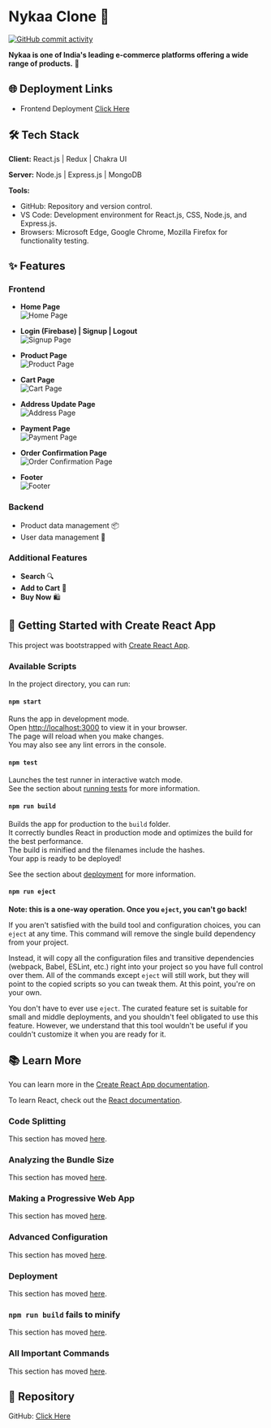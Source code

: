 # Nykaa Clone 🚀
[![GitHub commit activity](https://img.shields.io/github/commit-activity/m/mihirdas77/Nykaa-Clone-React.svg)](https://github.com/mihirdas77/Nykaa-Clone-React.git)

<!-- <div style="display: flex; justify-content: center; align-items: center;">
  <img style="border-radius: 10px" src="https://cdn.iconscout.com/icon/free/png-256/free-nykaa-3384872-2822953.png?f=webp&w=256" alt="Nykaa logo">
</div> -->

**Nykaa is one of India's leading e-commerce platforms offering a wide range of products.** 🌟

## 🌐 Deployment Links
- Frontend Deployment [Click Here](https://nykaa-clone-react-mihir-chi.vercel.app/)

## 🛠️ Tech Stack

**Client:** React.js | Redux | Chakra UI 

**Server:** Node.js | Express.js | MongoDB  

**Tools:** 
- GitHub: Repository and version control.
- VS Code: Development environment for React.js, CSS, Node.js, and Express.js.
- Browsers: Microsoft Edge, Google Chrome, Mozilla Firefox for functionality testing.

## ✨ Features

### Frontend
- **Home Page**  
  ![Home Page](https://i.postimg.cc/3J5c7Hjm/home.png)
  
- **Login (Firebase) | Signup | Logout**  
  ![Signup Page](https://i.postimg.cc/nV733P8z/signup.png)
  
- **Product Page**  
  ![Product Page](https://i.postimg.cc/d0LBrWmJ/product.png)
  
- **Cart Page**  
  ![Cart Page](https://i.postimg.cc/3wVZBgnm/add-to-cart.png)
  
- **Address Update Page**  
  ![Address Page](https://i.postimg.cc/66dhr4R4/location.png)
  
- **Payment Page**  
  ![Payment Page](https://i.postimg.cc/ZK4xVYF7/payment.png)
  
- **Order Confirmation Page**  
  ![Order Confirmation Page](https://i.postimg.cc/bwvHf651/confirm.png)
  
- **Footer**  
  ![Footer](https://i.postimg.cc/y8wJpvC1/Screenshot-2024-06-07-195550.png)

### Backend
- Product data management 📦
- User data management 👤

### Additional Features
- **Search** 🔍
- **Add to Cart** 🛒
- **Buy Now** 🛍️

## 🚀 Getting Started with Create React App

This project was bootstrapped with [Create React App](https://github.com/facebook/create-react-app).

### Available Scripts

In the project directory, you can run:

#### `npm start`
Runs the app in development mode.\
Open [http://localhost:3000](http://localhost:3000) to view it in your browser.\
The page will reload when you make changes.\
You may also see any lint errors in the console.

#### `npm test`
Launches the test runner in interactive watch mode.\
See the section about [running tests](https://facebook.github.io/create-react-app/docs/running-tests) for more information.

#### `npm run build`
Builds the app for production to the `build` folder.\
It correctly bundles React in production mode and optimizes the build for the best performance.\
The build is minified and the filenames include the hashes.\
Your app is ready to be deployed!

See the section about [deployment](https://facebook.github.io/create-react-app/docs/deployment) for more information.

#### `npm run eject`
**Note: this is a one-way operation. Once you `eject`, you can't go back!**

If you aren't satisfied with the build tool and configuration choices, you can `eject` at any time. This command will remove the single build dependency from your project.

Instead, it will copy all the configuration files and transitive dependencies (webpack, Babel, ESLint, etc.) right into your project so you have full control over them. All of the commands except `eject` will still work, but they will point to the copied scripts so you can tweak them. At this point, you're on your own.

You don't have to ever use `eject`. The curated feature set is suitable for small and middle deployments, and you shouldn't feel obligated to use this feature. However, we understand that this tool wouldn't be useful if you couldn't customize it when you are ready for it.

## 📚 Learn More

You can learn more in the [Create React App documentation](https://facebook.github.io/create-react-app/docs/getting-started).

To learn React, check out the [React documentation](https://reactjs.org/).

### Code Splitting
This section has moved [here](https://facebook.github.io/create-react-app/docs/code-splitting).

### Analyzing the Bundle Size
This section has moved [here](https://facebook.github.io/create-react-app/docs/analyzing-the-bundle-size).

### Making a Progressive Web App
This section has moved [here](https://facebook.github.io/create-react-app/docs/making-a-progressive-web-app).

### Advanced Configuration
This section has moved [here](https://facebook.github.io/create-react-app/docs/advanced-configuration).

### Deployment
This section has moved [here](https://facebook.github.io/create-react-app/docs/deployment).

### `npm run build` fails to minify
This section has moved [here](https://facebook.github.io/create-react-app/docs/troubleshooting#npm-run-build-fails-to-minify).

### All Important Commands
This section has moved [here](https://drive.google.com/file/d/1OAHaUUSvkKwBr6oF_1NyR6wUKWgxucB1/view?usp=sharing).

## 📂 Repository
GitHub: [Click Here](https://github.com/mihirdas77/Nykaa-Clone-React.git)
